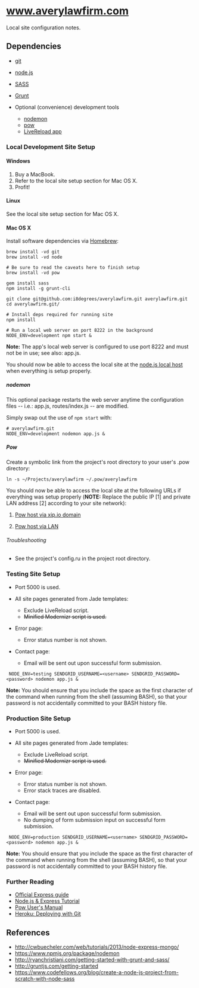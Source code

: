 # www.averylawfirm.com

Local site configuration notes.

## Dependencies

* [git](http://git-scm.com/)
* [node.js](http://nodejs.org/)
* [SASS](http://sass-lang.com/)
* [Grunt](http://gruntjs.com)

* Optional (convenience) development tools
    * [nodemon](https://www.npmjs.org/package/nodemon)
    * [pow](http://pow.cx/)
    * [LiveReload app](http://go.livereload.com/)

### Local Development Site Setup

#### Windows

1. Buy a MacBook.
2. Refer to the local site setup section for Mac OS X.
3. Profit!

#### Linux

See the local site setup section for Mac OS X.

#### Mac OS X

Install software dependencies via [Homebrew](http://brew.sh):

```
brew install -vd git 
brew install -vd node 

# Be sure to read the caveats here to finish setup
brew install -vd pow

gem install sass
npm install -g grunt-cli
```

```
git clone git@github.com:i8degrees/averylawfirm.git averylawfirm.git
cd averylawfirm.git/

# Install deps required for running site
npm install

# Run a local web server on port 8222 in the background
NODE_ENV=development npm start &
```

**Note:** The app's local web server is configured to use port 8222 and must not be in use; see also: app.js.

You should now be able to access the local site at the [node.js local host](http://localhost:8222) when everything is setup properly.

##### nodemon

This optional package restarts the web server anytime the configuration files -- i.e.: app.js, routes/index.js -- are modified.

Simply swap out the use of ```npm start``` with:

```
# averylawfirm.git
NODE_ENV=development nodemon app.js &
```

##### Pow

Create a symbolic link from the project's root directory to your user's .pow directory:

```
ln -s ~/Projects/averylawfirm ~/.pow/averylawfirm
```

You should now be able to access the local site at the following URLs if everything was setup properly (**NOTE:** Replace the public IP [1] and private LAN address [2] according to your site network):

1. [Pow host via xip.io domain](http://averylawfirm.70.178.134.15.xip.io:8222/)

2. [Pow host via LAN](http://averylawfirm.192.168.151.126.xip.io:80/)

###### Troubleshooting

* See the project's config.ru in the project root directory.

### Testing Site Setup

* Port 5000 is used.

* All site pages generated from Jade templates:
    * Exclude LiveReload script.
    * ~~Minified Modernizr script is used.~~
    
* Error page:
    * Error status number is not shown.
    
* Contact page:
    * Email will be sent out upon successful form submission.

```
 NODE_ENV=testing SENDGRID_USERNAME=<username> SENDGRID_PASSWORD=<password> nodemon app.js &
```

**Note:** You should ensure that you include the space as the first character of the command when running from the shell (assuming BASH), so that your password is not accidentally committed to your BASH history file.

### Production Site Setup

* Port 5000 is used.

* All site pages generated from Jade templates:
    * Exclude LiveReload script.
    * ~~Minified Modernizr script is used.~~
    
* Error page:
    * Error status number is not shown.
    * Error stack traces are disabled.
    
* Contact page:
    * Email will be sent out upon successful form submission.
    * No dumping of form submission input on successful form submission.

```
 NODE_ENV=production SENDGRID_USERNAME=<username> SENDGRID_PASSWORD=<password> nodemon app.js &
```

**Note:** You should ensure that you include the space as the first character of the command when running from the shell (assuming BASH), so that your password is not accidentally committed to your BASH history file.

### Further Reading

* [Official Express guide](http://expressjs.com/guide.html)
* [Node.js & Express Tutorial](http://shapeshed.com/creating-a-basic-site-with-node-and-express/)
* [Pow User's Manual](http://pow.cx/manual.html)
* [Heroku: Deploying with Git](https://devcenter.heroku.com/articles/git)

## References

* http://cwbuecheler.com/web/tutorials/2013/node-express-mongo/
* https://www.npmjs.org/package/nodemon
* http://ryanchristiani.com/getting-started-with-grunt-and-sass/
* http://gruntjs.com/getting-started
* https://www.codefellows.org/blog/create-a-node-js-project-from-scratch-with-node-sass
